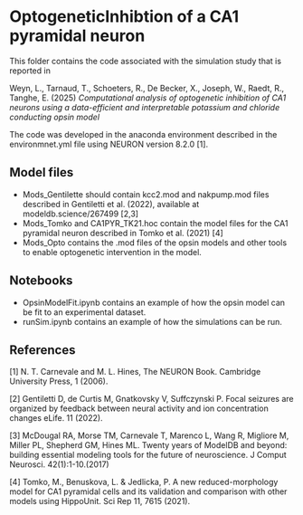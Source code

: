 # OptogeneticInhibtion of a CA1 pyramidal neuron
This folder contains the code associated with the simulation study that is reported in 

Weyn, L., Tarnaud, T., Schoeters, R., De Becker, X., Joseph, W., Raedt, R., Tanghe, E. (2025) *Computational analysis of optogenetic inhibition of CA1 neurons using a data-efficient and interpretable potassium and chloride conducting opsin model*

The code was developed in the anaconda environment described in the environmnet.yml file using NEURON version 8.2.0 [1].  

## Model files
- Mods_Gentilette should contain kcc2.mod and nakpump.mod files described in Gentiletti et al. (2022), available at modeldb.science/267499 [2,3]
- Mods_Tomko and CA1PYR_TK21.hoc contain the model files for the CA1 pyramidal neuron described in Tomko et al. (2021) [4] 
- Mods_Opto contains the .mod files of the opsin models and other tools to enable optogenetic intervention in the model.

## Notebooks
- OpsinModelFit.ipynb contains an example of how the opsin model can be fit to an experimental dataset.
- runSim.ipynb contains an example of how the simulations can be run. 

## References
[1] N. T. Carnevale and M. L. Hines, The NEURON Book. Cambridge University Press, 1 (2006).

[2] Gentiletti D, de Curtis M, Gnatkovsky V, Suffczynski P.  Focal seizures are organized by feedback between neural activity and ion concentration changes eLife. 11 (2022).

[3] McDougal RA, Morse TM, Carnevale T, Marenco L, Wang R, Migliore M, Miller PL, Shepherd GM, Hines ML. Twenty years of ModelDB and beyond: building essential modeling tools for the future of neuroscience. J Comput Neurosci. 42(1):1-10.(2017)

[4] Tomko, M., Benuskova, L. & Jedlicka, P. A new reduced-morphology model for CA1 pyramidal cells and its validation and comparison with other models using HippoUnit. Sci Rep 11, 7615 (2021).



